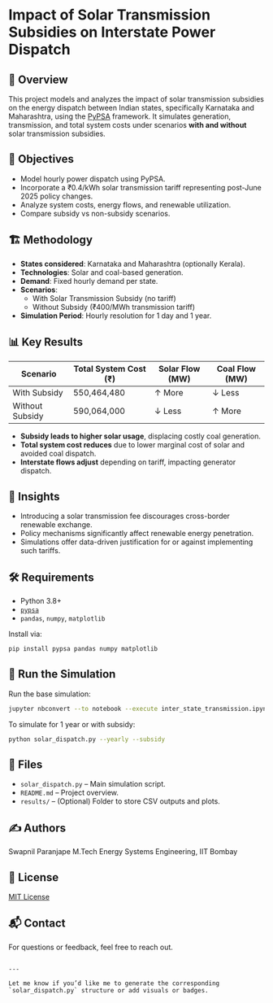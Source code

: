 # Impact of Solar Transmission Subsidies on Interstate Power Dispatch

## 🔎 Overview
This project models and analyzes the impact of solar transmission subsidies on the energy dispatch between Indian states, specifically Karnataka and Maharashtra, using the [PyPSA](https://pypsa.org/) framework. It simulates generation, transmission, and total system costs under scenarios **with and without** solar transmission subsidies.

## 📌 Objectives
- Model hourly power dispatch using PyPSA.
- Incorporate a ₹0.4/kWh solar transmission tariff representing post-June 2025 policy changes.
- Analyze system costs, energy flows, and renewable utilization.
- Compare subsidy vs non-subsidy scenarios.

## 🏗️ Methodology
- **States considered**: Karnataka and Maharashtra (optionally Kerala).
- **Technologies**: Solar and coal-based generation.
- **Demand**: Fixed hourly demand per state.
- **Scenarios**:
  - With Solar Transmission Subsidy (no tariff)
  - Without Subsidy (₹400/MWh transmission tariff)
- **Simulation Period**: Hourly resolution for 1 day and 1 year.

## 📊 Key Results
| Scenario        | Total System Cost (₹) | Solar Flow (MW) | Coal Flow (MW) |
|----------------|------------------------|------------------|-----------------|
| With Subsidy   | 550,464,480            | ↑ More           | ↓ Less          |
| Without Subsidy| 590,064,000            | ↓ Less           | ↑ More          |

- **Subsidy leads to higher solar usage**, displacing costly coal generation.
- **Total system cost reduces** due to lower marginal cost of solar and avoided coal dispatch.
- **Interstate flows adjust** depending on tariff, impacting generator dispatch.

## 🧠 Insights
- Introducing a solar transmission fee discourages cross-border renewable exchange.
- Policy mechanisms significantly affect renewable energy penetration.
- Simulations offer data-driven justification for or against implementing such tariffs.

## 🛠️ Requirements
- Python 3.8+
- [`pypsa`](https://github.com/PyPSA/PyPSA)
- `pandas`, `numpy`, `matplotlib`

Install via:
```bash
pip install pypsa pandas numpy matplotlib
````

## 🚀 Run the Simulation

Run the base simulation:

```bash
jupyter nbconvert --to notebook --execute inter_state_transmission.ipynb
```

To simulate for 1 year or with subsidy:

```bash
python solar_dispatch.py --yearly --subsidy
```

## 📁 Files

* `solar_dispatch.py` – Main simulation script.
* `README.md` – Project overview.
* `results/` – (Optional) Folder to store CSV outputs and plots.

## ✍️ Authors

Swapnil Paranjape
M.Tech Energy Systems Engineering, IIT Bombay

## 📄 License

[MIT License](LICENSE)

## 📬 Contact

For questions or feedback, feel free to reach out.

```

---

Let me know if you’d like me to generate the corresponding `solar_dispatch.py` structure or add visuals or badges.
```
